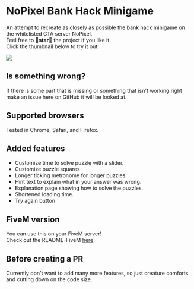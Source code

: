 # NoPixel Bank Hack Minigame
An attempt to recreate as closely as possible the bank hack minigame on the whitelisted GTA server NoPixel.  
Feel free to 🌟**star**🌟 the project if you like it.  
Click the thumbnail below to try it out!  


[![](thumbnail.jpg)](https://jesper-hustad.github.io/NoPixel-minigame/index)

## Is something wrong?
If there is some part that is missing or something that isn't working right make an issue here on GitHub it will be looked at.

## Supported browsers
Tested in Chrome, Safari, and Firefox.

## Added features
- Customize time to solve puzzle with a slider.
- Customize puzzle squares
- Longer ticking metronome for longer puzzles.
- Hint text to explain what in your answer was wrong.
- Explanation page showing how to solve the puzzles.
- Shortened loading time.
- Try again button

## FiveM version  
You can use this on your FiveM server!  
Check out the README-FiveM [here](/README-FiveM.md).

## Before creating a PR
Currently don't want to add many more features, so just creature comforts and cutting down on the code size.
